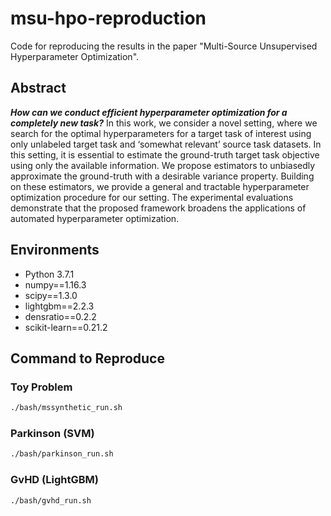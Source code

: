 # msu-hpo-reproduction
Code for reproducing the results in the paper "Multi-Source Unsupervised Hyperparameter Optimization".

## Abstract
__*How can we conduct efficient hyperparameter optimization for a completely new task?*__
In this work, we consider a novel setting, where we search for the optimal hyperparameters for a target task of interest using only unlabeled target task and ‘somewhat relevant’ source task datasets.
In this setting, it is essential to estimate the ground-truth target task objective using only the available information.
We propose estimators to unbiasedly approximate the ground-truth with a desirable variance property.
Building on these estimators, we provide a general and tractable hyperparameter optimization procedure for our setting.
The experimental evaluations demonstrate that the proposed framework broadens the applications of automated hyperparameter optimization.

## Environments

* Python 3.7.1
* numpy==1.16.3
* scipy==1.3.0
* lightgbm==2.2.3
* densratio==0.2.2
* scikit-learn==0.21.2

## Command to Reproduce

### Toy Problem

```bash
./bash/mssynthetic_run.sh
```

### Parkinson (SVM)

```bash
./bash/parkinson_run.sh
```

### GvHD (LightGBM)

```bash
./bash/gvhd_run.sh
```
